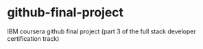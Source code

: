 # github-final-project
IBM coursera github final project (part 3 of the full stack developer certification track)
